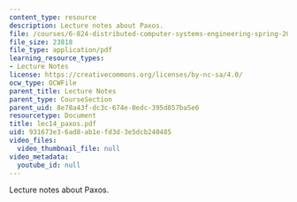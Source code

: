 ```yaml
---
content_type: resource
description: Lecture notes about Paxos.
file: /courses/6-824-distributed-computer-systems-engineering-spring-2006/931673e36ad8ab1efd3d3e5dcb240485_lec14_paxos.pdf
file_size: 23818
file_type: application/pdf
learning_resource_types:
- Lecture Notes
license: https://creativecommons.org/licenses/by-nc-sa/4.0/
ocw_type: OCWFile
parent_title: Lecture Notes
parent_type: CourseSection
parent_uid: 8e78a43f-dc3c-674e-0edc-395d857ba5e6
resourcetype: Document
title: lec14_paxos.pdf
uid: 931673e3-6ad8-ab1e-fd3d-3e5dcb240485
video_files:
  video_thumbnail_file: null
video_metadata:
  youtube_id: null
---
```

Lecture notes about Paxos.